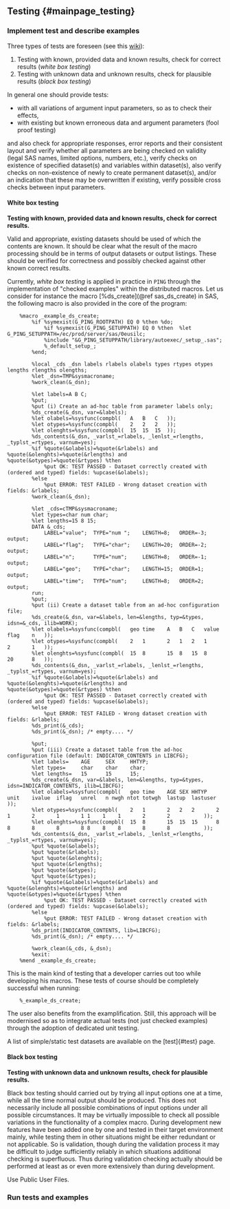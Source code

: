 ## Testing {#mainpage_testing}

### Implement test and describe examples

Three types of tests are foreseen (see this [wiki](http://www.phusewiki.org/wiki/index.php?title=SAS_macro_validation_criteria)):

1. Testing with known, provided data and known results, check for correct results (_white box testing_)
2. Testing with unknown data and unknown results, check for plausible results (_black box testing_)

In general one should provide tests:
* with all variations of argument input parameters, so as to check their effects, 
* with existing but known erroneous data and argument parameters (fool proof testing)

and also check for appropriate responses,  error reports and their consistent layout and verify whether all 
parameters are being checked on validity (legal SAS names, limited options, numbers, etc.), verify checks on 
existence of specified dataset(s) and variables within dataset(s), also verify checks on non-existence of newly
to create permanent dataset(s), and/or an indication that these may be overwritten if existing, verify possible 
cross checks between input parameters.

 
####  White box testing

**Testing with known, provided data and known results, check for correct results.** 

Valid and appropriate, existing datasets 
should be used of which the contents are known. It should be clear what the result of the macro processing should 
be in terms of output datasets or output listings. These should be verified for correctness and possibly checked 
against other known correct results.

Currently, _white box testing_ is applied in practice in `PING` through the implementation of "checked examples" 
within the distributed macros. 
Let us consider for instance the macro [%ds_create](@ref sas_ds_create) in SAS, the following macro is also provided 
in the core of the program: 

~~~sas
	%macro _example_ds_create;
		%if %symexist(G_PING_ROOTPATH) EQ 0 %then %do; 
			%if %symexist(G_PING_SETUPPATH) EQ 0 %then 	%let G_PING_SETUPPATH=/ec/prod/server/sas/0eusilc; 
			%include "&G_PING_SETUPPATH/library/autoexec/_setup_.sas";
			%_default_setup_;
		%end;

		%local _cds _dsn labels rlabels olabels types rtypes otypes lengths rlengths olengths;
		%let _dsn=TMP&sysmacroname;
		%work_clean(&_dsn);

		%let labels=A B C;
		%put;
		%put (i) Create an ad-hoc table from parameter labels only; 
		%ds_create(&_dsn, var=&labels);
		%let olabels=%sysfunc(compbl(	A 	B 	C	));
		%let otypes=%sysfunc(compbl(	2	2	2	));
		%let olenghts=%sysfunc(compbl(	15	15	15	));
		%ds_contents(&_dsn, _varlst_=rlabels, _lenlst_=rlengths, _typlst_=rtypes, varnum=yes);
		%if %quote(&olabels)=%quote(&rlabels) and %quote(&olenghts)=%quote(&rlengths) and %quote(&otypes)=%quote(&rtypes) %then 	
			%put OK: TEST PASSED - Dataset correctly created with (ordered and typed) fields: %upcase(&olabels);
		%else 					
			%put ERROR: TEST FAILED - Wrong dataset creation with fields: &rlabels;
		%work_clean(&_dsn);

		%let _cds=cTMP&sysmacroname;
		%let types=char num char;
		%let lengths=15 8 15;
		DATA &_cds;
			LABEL="value"; 	TYPE="num "; 	LENGTH=8; 	ORDER=-3; output;
			LABEL="flag"; 	TYPE="char"; 	LENGTH=20; 	ORDER=-2; output;
			LABEL="n"; 		TYPE="num"; 	LENGTH=8; 	ORDER=-1; output;
			LABEL="geo"; 	TYPE="char"; 	LENGTH=15; 	ORDER=1; output;
			LABEL="time"; 	TYPE="num"; 	LENGTH=8; 	ORDER=2; output;
		run;
		%put;
		%put (ii) Create a dataset table from an ad-hoc configuration file;
		%ds_create(&_dsn, var=&labels, len=&lengths, typ=&types, idsn=&_cds, ilib=WORK);
		%let olabels=%sysfunc(compbl(	geo time 	A 	B 	C 	value 	flag 	n	));
		%let otypes=%sysfunc(compbl(	2	1		2	1	2	1		2		1	));
		%let olenghts=%sysfunc(compbl(	15	8		15 	8 	15	8		20		8	));
		%ds_contents(&_dsn, _varlst_=rlabels, _lenlst_=rlengths, _typlst_=rtypes, varnum=yes);
		%if %quote(&olabels)=%quote(&rlabels) and %quote(&olenghts)=%quote(&rlengths) and %quote(&otypes)=%quote(&rtypes) %then 	
			%put OK: TEST PASSED - Dataset correctly created with (ordered and typed) fields: %upcase(&olabels);
		%else 					
			%put ERROR: TEST FAILED - Wrong dataset creation with fields: &rlabels;
		%ds_print(&_cds);
		%ds_print(&_dsn); /* empty.... */

		%put;
		%put (iii) Create a dataset table from the ad-hoc configuration file (default: INDICATOR_CONTENTS in LIBCFG);
		%let labels=	AGE		SEX		HHTYP;
		%let types=		char	char	char;
		%let lengths=	15		15		15;
		%ds_create(&_dsn, var=&labels, len=&lengths, typ=&types, idsn=INDICATOR_CONTENTS, ilib=LIBCFG);
		%let olabels=%sysfunc(compbl(	geo time 	AGE SEX HHTYP 	unit 	ivalue 	iflag 	unrel 	n nwgh ntot	totwgh 	lastup 	lastuser	));
		%let otypes=%sysfunc(compbl(	2 	1 		2 	2 	2 		2 		1 		2 		1 		1 1	   1 	1 		2 		2			));
		%let olenghts=%sysfunc(compbl(	15 	8 		15 	15 	15 		8 		8 		8 		8 		8 8	   8 	8 		8 		8			));
		%ds_contents(&_dsn, _varlst_=rlabels, _lenlst_=rlengths, _typlst_=rtypes, varnum=yes);
		%put %quote(&olabels);
		%put %quote(&rlabels);
		%put %quote(&olenghts);
		%put %quote(&rlengths);
		%put %quote(&otypes);
		%put %quote(&rtypes);
		%if %quote(&olabels)=%quote(&rlabels) and %quote(&olenghts)=%quote(&rlengths) and %quote(&otypes)=%quote(&rtypes) %then 	
			%put OK: TEST PASSED - Dataset correctly created with (ordered and typed) fields: %upcase(&olabels);
		%else 					
			%put ERROR: TEST FAILED - Wrong dataset creation with fields: &rlabels;
		%ds_print(INDICATOR_CONTENTS, lib=LIBCFG);
		%ds_print(&_dsn); /* empty.... */

		%work_clean(&_cds, &_dsn);
		%exit:
	%mend _example_ds_create;
~~~
	
This is the main kind of testing that a developer carries out too while developing his macros. These tests of course 
should be completely successful when running:
	
~~~sas
	%_example_ds_create; 
~~~

The user also benefits from the examplification. Still, this approach will be modernised so as to integrate actual
tests (not just checked examples) through the adoption of dedicated unit testing. 

A list of simple/static test datasets are available on the [test]{#test} page.


####  Black box testing

**Testing with unknown data and unknown results, check for plausible results.**


Black box testing should carried out by trying all input options one at a time, while all the time normal output should be produced. 
This does not necessarily include all possible combinations of input options under all possible circumstances. It may be virtually 
impossible to check all possible variations in the functionality of a complex macro. During development new features have been added 
one by one and tested in their target environment mainly, while testing them in other situations might be either redundant or not 
applicable. So is validation, though during the validation process it may be difficult to judge sufficiently reliably in which situations 
additional checking is superfluous. Thus during validation checking actually should be performed at least as or even more extensively than 
during development. 
 
Use Public User Files.

### Run tests and examples
